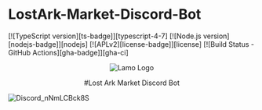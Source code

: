 # LostArk-Market-Discord-Bot

[![TypeScript version][ts-badge]][typescript-4-7]
[![Node.js version][nodejs-badge]][nodejs]
[![APLv2][license-badge]][license]
[![Build Status - GitHub Actions][gha-badge]][gha-ci]

<p align="center">
  <img src="https://user-images.githubusercontent.com/20998381/188296047-3a3abbf0-6529-4aa7-bc58-96b0a1fce02a.png" alt="Lamo Logo"/>
</p>
<p align="center">
#Lost Ark Market Discord Bot
</p>

![Discord_nNmLCBck8S](https://user-images.githubusercontent.com/20998381/188296287-898df42e-924e-4852-babc-1c1843c32967.gif)


